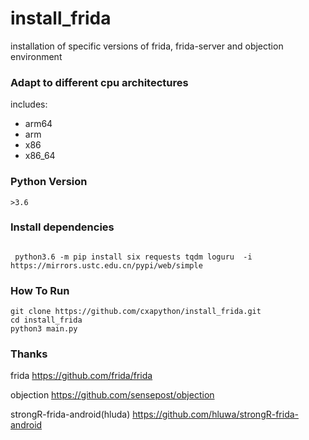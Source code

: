 # install_frida
installation of specific versions of frida, frida-server and objection environment
### Adapt to different cpu architectures
includes:
- arm64
- arm
- x86
- x86_64
### Python Version
```>3.6```

### Install dependencies
```

 python3.6 -m pip install six requests tqdm loguru  -i https://mirrors.ustc.edu.cn/pypi/web/simple
```
### How To Run
```
git clone https://github.com/cxapython/install_frida.git
cd install_frida
python3 main.py
```
### Thanks
frida
https://github.com/frida/frida

objection
https://github.com/sensepost/objection

strongR-frida-android(hluda)
https://github.com/hluwa/strongR-frida-android
